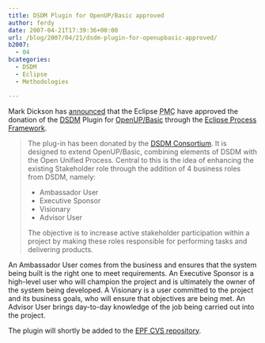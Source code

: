 ```yaml
---
title: DSDM Plugin for OpenUP/Basic approved
author: ferdy
date: 2007-04-21T17:39:36+00:00
url: /blog/2007/04/21/dsdm-plugin-for-openupbasic-approved/
b2007:
  - 04
bcategories:
  - DSDM
  - Eclipse
  - Methodologies

---
```

Mark Dickson has [announced][1] that the Eclipse <acronym title="Project Management Committee">PMC</acronym> have approved the donation of the [DSDM][2] Plugin for [OpenUP/Basic][3] through the [Eclipse Process Framework][4].

> The plug-in has been donated by the [DSDM Consortium][5]. It is designed to extend OpenUP/Basic, combining elements of DSDM with the Open Unified Process. Central to this is the idea of enhancing the existing Stakeholder role through the addition of 4 business roles from DSDM, namely:
> 
>   * Ambassador User
>   * Executive Sponsor
>   * Visionary
>   * Advisor User
> 
> The objective is to increase active stakeholder participation within a project by making these roles responsible for performing tasks and delivering products.

An Ambassador User comes from the business and ensures that the system being built is the right one to meet requirements. An Executive Sponsor is a high-level user who will champion the project and is ultimately the owner of the system being developed. A Visionary is a user committed to the project and its business goals, who will ensure that objectives are being met. An Advisor User brings day-to-day knowledge of the job being carried out into the project.

The plugin will shortly be added to the [EPF <acronym title="Concurrent Versions System">CVS</acronym> repository][6].

 [1]: http://dev.eclipse.org/mhonarc/lists/epf-dev/msg01895.html
 [2]: http://en.wikipedia.org/wiki/DSDM
 [3]: http://en.wikipedia.org/wiki/OpenUP/Basic
 [4]: http://www.eclipse.org/epf/
 [5]: http://www.dsdm.org/
 [6]: http://dev.eclipse.org/viewcvs/index.cgi/org.eclipse.epf/?root=Technology_Project